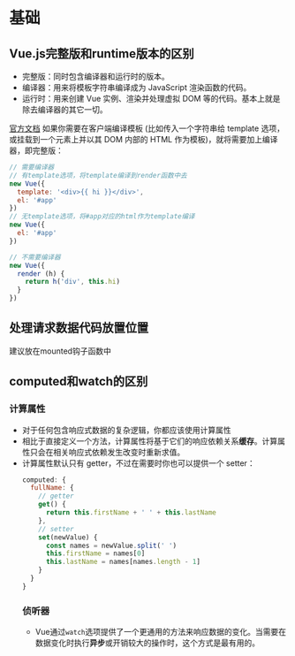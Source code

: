 
# 基础
## Vue.js完整版和runtime版本的区别
- 完整版：同时包含编译器和运行时的版本。
- 编译器：用来将模板字符串编译成为 JavaScript 渲染函数的代码。
- 运行时：用来创建 Vue 实例、渲染并处理虚拟 DOM 等的代码。基本上就是除去编译器的其它一切。

[官方文档](https://cn.vuejs.org/v2/guide/installation.html#%E8%BF%90%E8%A1%8C%E6%97%B6-%E7%BC%96%E8%AF%91%E5%99%A8-vs-%E5%8F%AA%E5%8C%85%E5%90%AB%E8%BF%90%E8%A1%8C%E6%97%B6)
如果你需要在客户端编译模板 (比如传入一个字符串给 template 选项，或挂载到一个元素上并以其 DOM 内部的 HTML 作为模板)，就将需要加上编译器，即完整版：

```js
// 需要编译器
// 有template选项，将template编译到render函数中去
new Vue({
  template: '<div>{{ hi }}</div>',
  el: '#app'
})
// 无template选项，将#app对应的html作为template编译
new Vue({
  el: '#app'
})

// 不需要编译器
new Vue({
  render (h) {
    return h('div', this.hi)
  }
})
```

## 处理请求数据代码放置位置
建议放在mounted钩子函数中

## computed和watch的区别
### 计算属性
- 对于任何包含响应式数据的复杂逻辑，你都应该使用计算属性
- 相比于直接定义一个方法，计算属性将基于它们的响应依赖关系**缓存**。计算属性只会在相关响应式依赖发生改变时重新求值。
- 计算属性默认只有 getter，不过在需要时你也可以提供一个 setter：
  ```js
  computed: {
    fullName: {
      // getter
      get() {
        return this.firstName + ' ' + this.lastName
      },
      // setter
      set(newValue) {
        const names = newValue.split(' ')
        this.firstName = names[0]
        this.lastName = names[names.length - 1]
      }
    }
  }
  ```
  ### 侦听器
  - Vue通过`watch`选项提供了一个更通用的方法来响应数据的变化。当需要在数据变化时执行**异步**或开销较大的操作时，这个方式是最有用的。

